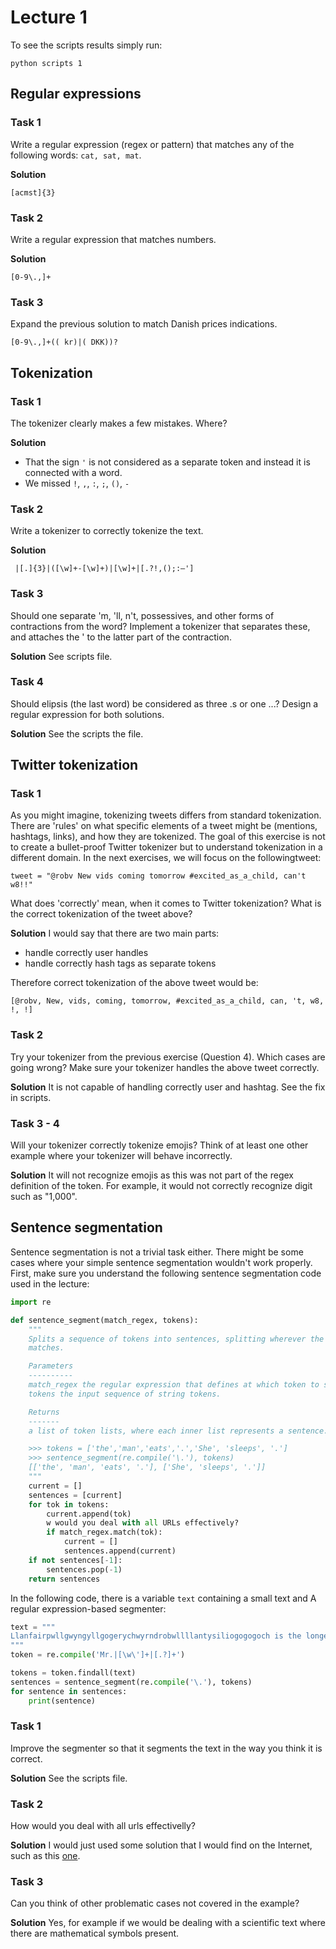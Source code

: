 # Lecture 1
To see the scripts results simply run:

```
python scripts 1
```

##  Regular expressions

### Task 1
Write a regular expression (regex or pattern) that matches any of the following words: `cat, sat, mat`.

**Solution**
```
[acmst]{3}
```

### Task 2
Write a regular expression that matches numbers.

**Solution**

```
[0-9\.,]+
```

### Task 3
Expand the previous solution to match Danish prices indications.

```
[0-9\.,]+(( kr)|( DKK))?
```

## Tokenization

### Task 1
The tokenizer clearly makes a few mistakes. Where?

**Solution**

- That the sign `'` is not considered as a separate token and instead it is connected with a word.
- We missed `!`, `,`, `:`, `;`, `()`, `-`

### Task 2

Write a tokenizer to correctly tokenize the text.

**Solution**

```
 |[.]{3}|([\w]+-[\w]+)|[\w]+|[.?!,();:—']
```

### Task 3
Should one separate 'm, 'll, n't, possessives, and other forms of contractions from the word? Implement a tokenizer that separates these, and attaches the ' to the latter part of the contraction.

**Solution**
See scripts file.

### Task 4
Should elipsis (the last word) be considered as three .s or one ...? Design a regular expression for both solutions.

**Solution**
See the scripts the file.

## Twitter tokenization

### Task 1
As you might imagine, tokenizing tweets differs from standard tokenization. There are 'rules' on what specific elements of a tweet might be (mentions, hashtags, links), and how they are tokenized. The goal of this exercise is not to create a bullet-proof Twitter tokenizer but to understand tokenization in a different domain. In the next exercises, we will focus on the followingtweet:
```
tweet = "@robv New vids coming tomorrow #excited_as_a_child, can't w8!!"
```

What does 'correctly' mean, when it comes to Twitter tokenization? What is the correct tokenization of the tweet above?

**Solution**
I would say that there are two main parts:
- handle correctly user handles
- handle correctly hash tags as separate tokens

Therefore correct tokenization of the above tweet would be:

```
[@robv, New, vids, coming, tomorrow, #excited_as_a_child, can, 't, w8, !, !]
```

### Task 2
Try your tokenizer from the previous exercise (Question 4). Which cases are going wrong? Make sure your tokenizer handles the above tweet correctly.

**Solution**
It is not capable of handling correctly user and hashtag. See the fix in scripts.


### Task 3 - 4
Will your tokenizer correctly tokenize emojis? Think of at least one other example where your tokenizer will behave incorrectly.

**Solution**
It will not recognize emojis as this was not part of the regex definition of the
token. For example, it would not correctly recognize digit such as "1,000".


## Sentence segmentation
Sentence segmentation is not a trivial task either. There might be some cases where your simple sentence segmentation wouldn't work properly. First, make sure you understand the following sentence segmentation code used in the lecture:

```py
import re

def sentence_segment(match_regex, tokens):
    """
    Splits a sequence of tokens into sentences, splitting wherever the given matching regular expression
    matches.

    Parameters
    ----------
    match_regex the regular expression that defines at which token to split.
    tokens the input sequence of string tokens.

    Returns
    -------
    a list of token lists, where each inner list represents a sentence.

    >>> tokens = ['the','man','eats','.','She', 'sleeps', '.']
    >>> sentence_segment(re.compile('\.'), tokens)
    [['the', 'man', 'eats', '.'], ['She', 'sleeps', '.']]
    """
    current = []
    sentences = [current]
    for tok in tokens:
        current.append(tok)
        w would you deal with all URLs effectively?
        if match_regex.match(tok):
            current = []
            sentences.append(current)
    if not sentences[-1]:
        sentences.pop(-1)
    return sentences
```

In the following code, there is a variable `text` containing a small text and A regular expression-based segmenter:
```py
text = """
Llanfairpwllgwyngyllgogerychwyrndrobwllllantysiliogogogoch is the longest official one-word placename in U.K. Isn't that weird? I mean, someone took the effort to really make this name as complicated as possible, huh?! Of course, U.S.A. also has its own record in the longest name, albeit a bit shorter... This record belongs to the place called Chargoggagoggmanchauggagoggchaubunagungamaugg. There's so many wonderful little details one can find out while browsing http://www.wikipedia.org during their Ph.D. or an M.Sc.
"""
token = re.compile('Mr.|[\w\']+|[.?]+')

tokens = token.findall(text)
sentences = sentence_segment(re.compile('\.'), tokens)
for sentence in sentences:
    print(sentence)
```

### Task 1
Improve the segmenter so that it segments the text in the way you think it is correct.

**Solution**
See the scripts file.

### Task 2
How would you deal with all urls effectivelly?

**Solution**
I would just used some solution that I would find on the Internet, such as this [one](https://mathiasbynens.be/demo/url-regex).

### Task 3
Can you think of other problematic cases not covered in the example?

**Solution**
Yes, for example if we would be dealing with a scientific text where there are
mathematical symbols present.


